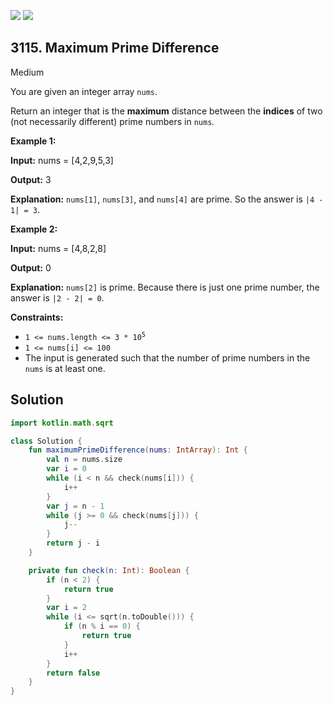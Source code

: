 [![](https://img.shields.io/github/stars/javadev/LeetCode-in-Kotlin?label=Stars&style=flat-square)](https://github.com/javadev/LeetCode-in-Kotlin)
[![](https://img.shields.io/github/forks/javadev/LeetCode-in-Kotlin?label=Fork%20me%20on%20GitHub%20&style=flat-square)](https://github.com/javadev/LeetCode-in-Kotlin/fork)

## 3115\. Maximum Prime Difference

Medium

You are given an integer array `nums`.

Return an integer that is the **maximum** distance between the **indices** of two (not necessarily different) prime numbers in `nums`_._

**Example 1:**

**Input:** nums = [4,2,9,5,3]

**Output:** 3

**Explanation:** `nums[1]`, `nums[3]`, and `nums[4]` are prime. So the answer is `|4 - 1| = 3`.

**Example 2:**

**Input:** nums = [4,8,2,8]

**Output:** 0

**Explanation:** `nums[2]` is prime. Because there is just one prime number, the answer is `|2 - 2| = 0`.

**Constraints:**

*   <code>1 <= nums.length <= 3 * 10<sup>5</sup></code>
*   `1 <= nums[i] <= 100`
*   The input is generated such that the number of prime numbers in the `nums` is at least one.

## Solution

```kotlin
import kotlin.math.sqrt

class Solution {
    fun maximumPrimeDifference(nums: IntArray): Int {
        val n = nums.size
        var i = 0
        while (i < n && check(nums[i])) {
            i++
        }
        var j = n - 1
        while (j >= 0 && check(nums[j])) {
            j--
        }
        return j - i
    }

    private fun check(n: Int): Boolean {
        if (n < 2) {
            return true
        }
        var i = 2
        while (i <= sqrt(n.toDouble())) {
            if (n % i == 0) {
                return true
            }
            i++
        }
        return false
    }
}
```